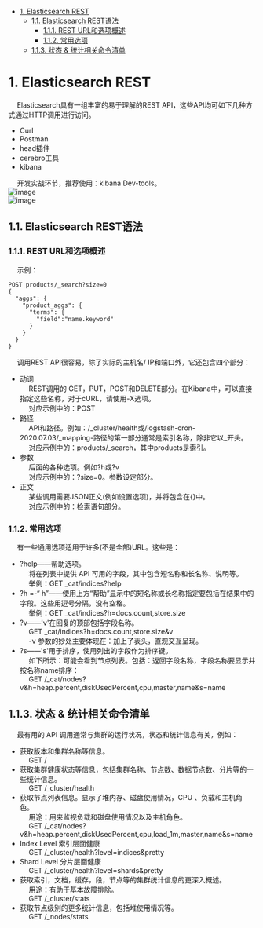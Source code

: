 

<!-- TOC -->

- [1. Elasticsearch REST](#1-elasticsearch-rest)
    - [1.1. Elasticsearch REST语法](#11-elasticsearch-rest语法)
        - [1.1.1. REST URL和选项概述](#111-rest-url和选项概述)
        - [1.1.2. 常用选项](#112-常用选项)
    - [1.1.3. 状态 & 统计相关命令清单](#113-状态--统计相关命令清单)

<!-- /TOC -->

# 1. Elasticsearch REST  
<!-- 
干货 | Elasticsearch 开发实战常用命令清单 
https://mp.weixin.qq.com/s/5vdAd8_x056HGYvRjsdzcQ
-->
&emsp; Elasticsearch具有一组丰富的易于理解的REST API，这些API均可如下几种方式通过HTTP调用进行访问。  

* Curl
* Postman
* head插件
* cerebro工具
* kibana  

&emsp; 开发实战环节，推荐使用：kibana Dev-tools。  
![image](http://182.92.69.8:8081/img/ES/es-108.png)  
![image](http://182.92.69.8:8081/img/ES/es-22.png)  

## 1.1. Elasticsearch REST语法   
### 1.1.1. REST URL和选项概述  
&emsp; 示例：  

```text
POST products/_search?size=0
{
  "aggs": {
    "product_aggs": {
      "terms": {
        "field":"name.keyword"
      }
    }
  }
}
```

&emsp; 调用REST API很容易，除了实际的主机名/ IP和端口外，它还包含四个部分：  

* 动词  
&emsp; REST调用的 GET，PUT，POST和DELETE部分。在Kibana中，可以直接指定这些名称，对于cURL，请使用-X选项。  
&emsp; 对应示例中的：POST  
* 路径  
&emsp; API和路径。例如：/_cluster/health或/logstash-cron-2020.07.03/_mapping-路径的第一部分通常是索引名称，除非它以_开头。  
&emsp; 对应示例中的：products/_search，其中products是索引。  
* 参数  
&emsp; 后面的各种选项。例如?h或?v    
&emsp; 对应示例中的：?size=0。参数设定部分。  
* 正文  
&emsp; 某些调用需要JSON正文(例如设置选项)，并将包含在{}中。  
&emsp; 对应示例中的：检索语句部分。  

### 1.1.2. 常用选项  
&emsp; 有一些通用选项适用于许多(不是全部)URL。这些是：  

* ?help——帮助选项。  
&emsp; 将在列表中提供 API 可用的字段，其中包含短名称和长名称、说明等。  
&emsp; 举例：GET _cat/indices?help  
* ?h =-“ h”——使用上方“帮助”显示中的短名称或长名称指定要包括在结果中的字段。这些用逗号分隔，没有空格。  
&emsp; 举例：GET _cat/indices?h=docs.count,store.size  
* ?v——'v'在回复的顶部包括字段名称。  
&emsp; GET _cat/indices?h=docs.count,store.size&v  
&emsp; -v 参数的妙处主要体现在：加上了表头，直观交互呈现。  
* ?s——'s'用于排序，使用列出的字段作为排序键。  
&emsp; 如下所示：可能会看到节点列表。包括：返回字段名称，字段名称要显示并按名称name排序：  
&emsp; GET /_cat/nodes?v&h=heap.percent,diskUsedPercent,cpu,master,name&s=name


## 1.1.3. 状态 & 统计相关命令清单  
&emsp; 最有用的 API 调用通常与集群的运行状况，状态和统计信息有关，例如：  

* 获取版本和集群名称等信息。  
&emsp; GET /   
* 获取集群健康状态等信息，包括集群名称、节点数、数据节点数、分片等的一些统计信息。  
&emsp; GET /_cluster/health  
* 获取节点列表信息。显示了堆内存、磁盘使用情况，CPU 、负载和主机角色。  
&emsp; 用途：用来监视负载和磁盘使用情况以及主机角色。  
&emsp; GET /_cat/nodes?v&h=heap.percent,diskUsedPercent,cpu,load_1m,master,name&s=name  
* Index Level 索引层面健康  
&emsp; GET /_cluster/health?level=indices&pretty  
* Shard Level 分片层面健康  
&emsp; GET /_cluster/health?level=shards&pretty  
* 获取索引，文档，缓存，段，节点等的集群统计信息的更深入概述。  
&emsp; 用途：有助于基本故障排除。  
&emsp; GET /_cluster/stats   
* 获取节点级别的更多统计信息，包括堆使用情况等。  
&emsp; GET /_nodes/stats   
